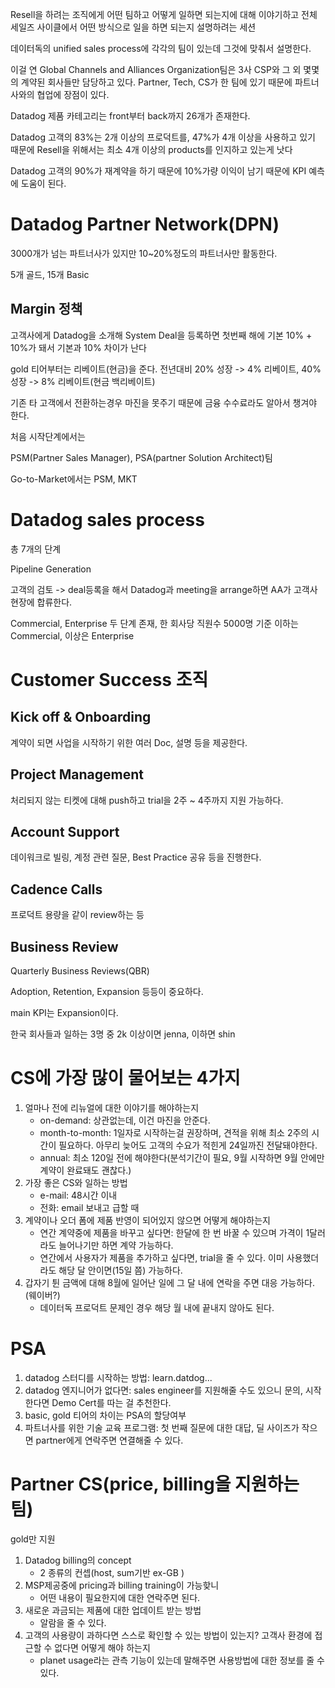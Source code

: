 
Resell을 하려는 조직에게 어떤 팀하고 어떻게 일하면 되는지에 대해 이야기하고 전체 세일즈 사이클에서 어떤 방식으로 일을 하면 되는지 설명하려는 세션

데이터독의 unified sales process에 각각의 팀이 있는데 그것에 맞춰서 설명한다.

이걸 연 Global Channels and Alliances Organization팀은 3사 CSP와 그 외 몇몇의 계약된 회사들만 담당하고 있다. Partner, Tech, CS가 한 팀에 있기 때문에 파트너사와의 협업에 장점이 있다.

Datadog 제품 카테고리는 front부터 back까지 26개가 존재한다.

Datadog 고객의 83%는 2개 이상의 프로덕트를, 47%가 4개 이상을 사용하고 있기 때문에 Resell을 위해서는 최소 4개 이상의 products를 인지하고 있는게 낫다

Datadog 고객의 90%가 재계약을 하기 때문에 10%가량 이익이 남기 때문에 KPI 예측에 도움이 된다.



# Datadog Partner Network(DPN)

3000개가 넘는 파트너사가 있지만 10~20%정도의 파트너사만 활동한다.

5개 골드, 15개 Basic

## Margin 정책

고객사에게 Datadog을 소개해 System Deal을 등록하면 첫번째 해에 기본 10% + 10%가 돼서 기본과 10% 차이가 난다

gold 티어부터는 리베이트(현금)을 준다. 전년대비 20% 성장 -> 4% 리베이트, 40% 성장 -> 8% 리베이트(현금 백리베이트)

기존 타 고객에서 전환하는경우 마진을 못주기 때문에 금융 수수료라도 알아서 챙겨야 한다.


처음 시작단계에서는

PSM(Partner Sales Manager), PSA(partner Solution Architect)팀

Go-to-Market에서는
PSM, MKT



# Datadog sales process

총 7개의 단계

Pipeline Generation

고객의 검토 -> deal등록을 해서 Datadog과 meeting을 arrange하면 AA가 고객사 현장에 합류한다.

Commercial, Enterprise 두 단계 존재, 한 회사당 직원수 5000명 기준 이하는 Commercial, 이상은 Enterprise



# Customer Success 조직

## Kick off & Onboarding
계약이 되면 사업을 시작하기 위한 여러 Doc, 설명 등을 제공한다.

## Project Management
처리되지 않는 티켓에 대해 push하고 trial을 2주 ~ 4주까지 지원 가능하다.

## Account Support
데이워크로 빌링, 계정 관련 질문, Best Practice 공유 등을 진행한다.

## Cadence Calls
프로덕트 용량을 같이 review하는 등 

## Business Review
Quarterly Business Reviews(QBR)

Adoption, Retention, Expansion 등등이 중요하다.

main KPI는 Expansion이다.

한국 회사들과 일하는 3명 중 2k 이상이면 jenna, 이하면 shin



# CS에 가장 많이 물어보는 4가지
1. 얼마나 전에 리뉴얼에 대한 이야기를 해야하는지
   - on-demand: 상관없는데, 이건 마진을 안준다.
   - month-to-month: 1일자로 시작하는걸 권장하며, 견적을 위해 최소 2주의 시간이 필요하다. 아무리 늦어도 고객의 수요가 적힌게 24일까진 전달돼야한다.
   - annual: 최소 120일 전에 해야한다(분석기간이 필요, 9월 시작하면 9월 안에만 계약이 완료돼도 괜찮다.)
2. 가장 좋은 CS와 일하는 방법
   - e-mail: 48시간 이내
   - 전화: email 보내고 급할 때
3. 계약이나 오더 폼에 제품 반영이 되어있지 않으면 어떻게 해야하는지
   - 연간 계약중에 제품을 바꾸고 싶다면: 한달에 한 번 바꿀 수 있으며 가격이 1달러라도 늘어나기만 하면 계약 가능하다.
   - 연간에서 사용자가 제품을 추가하고 싶다면, trial을 줄 수 있다. 이미 사용했더라도 해당 달 안이면(15일 쯤) 가능하다.
4. 갑자기 튄 금액에 대해 8월에 일어난 일에 그 달 내에 연락을 주면 대응 가능하다.(웨이버?)
   - 데이터독 프로덕트 문제인 경우 해당 월 내에 끝내지 않아도 된다.




# PSA
1. datadog 스터디를 시작하는 방법: learn.datdog...
2. datadog 엔지니어가 없다면: sales engineer를 지원해줄 수도 있으니 문의, 시작한다면 Demo Cert를 따는 걸 추천한다.
3. basic, gold 티어의 차이는 PSA의 할당여부
4. 파트너사를 위한 기술 교육 프로그램: 첫 번째 질문에 대한 대답, 딜 사이즈가 작으면 partner에게 연락주면 연결해줄 수 있다.


# Partner CS(price, billing을 지원하는 팀)
gold만 지원

1. Datadog billing의 concept
   - 2 종류의 컨셉(host, sum기반 ex-GB )
2. MSP제공중에 pricing과 billing training이 가능핮니
   - 어떤 내용이 필요한지에 대한 연락주면 된다.
3. 새로운 과금되는 제품에 대한 업데이트 받는 방법
   - 알람을 줄 수 있다.
4. 고객의 사용량이 과하다면 스스로 확인할 수 있는 방법이 있는지? 고객사 환경에 접근할 수 없다면 어떻게 해야 하는지
   - planet usage라는 관측 기능이 있는데 말해주면 사용방법에 대한 정보를 줄 수 있다.


